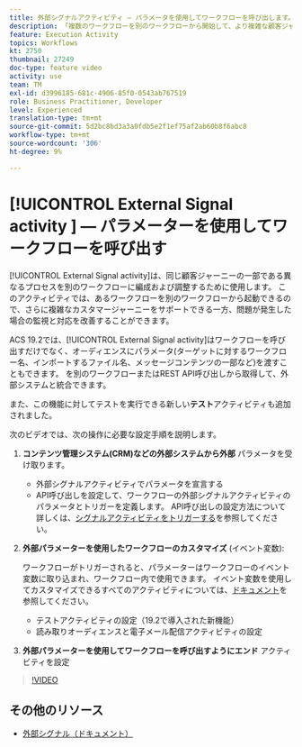 ```yaml
---
title: 外部シグナルアクティビティ — パラメータを使用してワークフローを呼び出します。
description: 「複数のワークフローを別のワークフローから開始して、より複雑な顧客ジャーニーをサポートし、問題の監視と対応を改善する方法を学びます。」
feature: Execution Activity
topics: Workflows
kt: 2750
thumbnail: 27249
doc-type: feature video
activity: use
team: TM
exl-id: d3996185-681c-4906-85f0-0543ab767519
role: Business Practitioner, Developer
level: Experienced
translation-type: tm+mt
source-git-commit: 5d2bc8bd3a3a0fdb5e2f1ef75af2ab60b8f6abc8
workflow-type: tm+mt
source-wordcount: '306'
ht-degree: 9%

---
```


# [!UICONTROL External Signal activity ] — パラメーターを使用してワークフローを呼び出す

[!UICONTROL External Signal activity]は、同じ顧客ジャーニーの一部である異なるプロセスを別のワークフローに編成および調整するために使用します。 このアクティビティでは、あるワークフローを別のワークフローから起動できるので、さらに複雑なカスタマージャーニーをサポートできる一方、問題が発生した場合の監視と対応を改善することができます。

ACS 19.2では、[!UICONTROL External Signal activity]はワークフローを呼び出すだけでなく、オーディエンスにパラメータ(ターゲットに対するワークフロー名、インポートするファイル名、メッセージコンテンツの一部など)を渡すこともできます。 を別のワークフローまたはREST API呼び出しから取得して、外部システムと統合できます。

また、この機能に対してテストを実行できる新しい&#x200B;**テスト**&#x200B;アクティビティも追加されました。

次のビデオでは、次の操作に必要な設定手順を説明します。

1. **コンテンツ管理システム(CRM)などの外部システムから外部** パラメータを受け取ります。

   * 外部シグナルアクティビティでパラメータを宣言する
   * API呼び出しを設定して、ワークフローの外部シグナルアクティビティのパラメータとトリガーを定義します。 API呼び出しの設定方法について詳しくは、[シグナルアクティビティをトリガーする](https://docs.campaign.adobe.com/doc/standard/en/api/ACS_API.html#triggering-a-signal-activity)を参照してください。

1. **外部パラメーターを使用したワークフローのカスタマイズ** (イベント変数):

   ワークフローがトリガーされると、パラメーターはワークフローのイベント変数に取り込まれ、ワークフロー内で使用できます。 イベント変数を使用してカスタマイズできるすべてのアクティビティについては、[ドキュメント](https://helpx.adobe.com/campaign/standard/automating/using/calling-a-workflow-with-external-parameters.html)を参照してください。

   * テストアクティビティの設定（19.2で導入された新機能）
   * 読み取りオーディエンスと電子メール配信アクティビティの設定

1. **外部パラメーターを使用してワークフローを呼び出すようにエンド** アクティビティを設定

>[!VIDEO](https://video.tv.adobe.com/v/27249/?quality=12)

## その他のリソース

* [外部シグナル（ドキュメント）](https://experienceleague.adobe.com/docs/campaign-standard/using/managing-processes-and-data/calling-workflow-external-parameters/calling-a-workflow-with-external-parameters.html)
